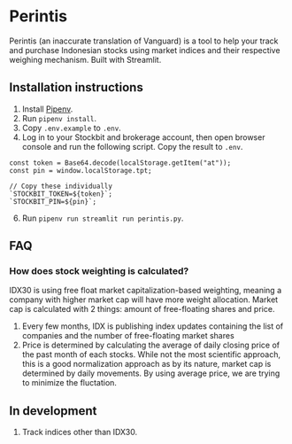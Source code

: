 # Perintis

Perintis (an inaccurate translation of Vanguard) is a tool to help your track and purchase Indonesian stocks using market indices and their respective weighing mechanism. Built with Streamlit.

## Installation instructions

1. Install [Pipenv](https://pypi.org/project/pipenv/).
2. Run `pipenv install`.
3. Copy `.env.example` to `.env`.
4. Log in to your Stockbit and brokerage account, then open browser console and run the following script. Copy the result to `.env`.

```
const token = Base64.decode(localStorage.getItem("at"));
const pin = window.localStorage.tpt;

// Copy these individually
`STOCKBIT_TOKEN=${token}`;
`STOCKBIT_PIN=${pin}`;
```

6. Run `pipenv run streamlit run perintis.py`.

## FAQ

### How does stock weighting is calculated?

IDX30 is using free float market capitalization-based weighting, meaning a company with higher market cap will have more weight allocation. Market cap is calculated with 2 things: amount of free-floating shares and price.

1. Every few months, IDX is publishing index updates containing the list of companies and the number of free-floating market shares
2. Price is determined by calculating the average of daily closing price of the past month of each stocks. While not the most scientific approach, this is a good normalization approach as by its nature, market cap is determined by daily movements. By using average price, we are trying to minimize the fluctation.

## In development

1. Track indices other than IDX30.
